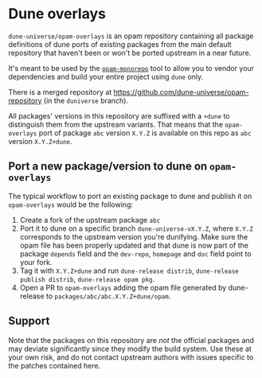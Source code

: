 # Dune overlays

`dune-universe/opam-overlays` is an opam repository containing all package
definitions of dune ports of existing packages from the main default repository
that haven't been or won't be ported upstream in a near future.

It's meant to be used by the [`opam-monorepo`](https://github.com/ocamllabs/dune-universe)
tool to allow you to vendor your dependencies and build your entire project
using `dune` only.

There is a merged repository at
<https://github.com/dune-universe/opam-repository> (in the `duniverse` branch).

All packages' versions in this repository are suffixed with a `+dune` to
distinguish them from the upstream variants. That means that the
`opam-overlays` port of package `abc` version `X.Y.Z` is available on this repo
as `abc` version `X.Y.Z+dune`.

## Port a new package/version to dune on `opam-overlays`

The typical workflow to port an existing package to dune and publish it on
`opam-overlays` would be the following:

1. Create a fork of the upstream package `abc`
2. Port it to dune on a specific branch `dune-universe-vX.Y.Z`, where `X.Y.Z`
   corresponds to the upstream version you're dunifying. Make sure the opam file
   has been properly updated and that dune is now part of the package `depends`
   field and the `dev-repo`, `homepage` and `doc` field point to your fork.
3. Tag it with `X.Y.Z+dune` and run `dune-release distrib`,
   `dune-release publish distrib`, `dune-release opam pkg`.
4. Open a PR to `opam-overlays` adding the opam file generated by
   dune-release to `packages/abc/abc.X.Y.Z+dune/opam`.

## Support

Note that the packages on this repository are _not_ the official packages and
may deviate significantly since they modify the build system.  Use these at
your own risk, and do not contact upstream authors with issues specific to the
patches contained here.
